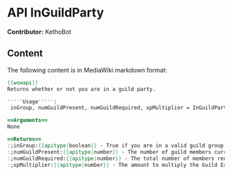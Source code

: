 # API InGuildParty

**Contributor:** KethoBot

## Content

The following content is in MediaWiki markdown format:

```mediawiki
{{wowapi}}
Returns whether or not you are in a guild party.

'''''Usage''''':
 inGroup, numGuildPresent, numGuildRequired, xpMultiplier = InGuildParty()

==Arguments==
None

==Returns==
:;inGroup:{{apitype|boolean}} - True if you are in a valid guild group, otherwise false.
:;numGuildPresent:{{apitype|number}} - The number of guild members currently in the group.
:;numGuildRequired:{{apitype|number}} - The total number of members required to make the group into a guild group.
:;xpMultiplier:{{apitype|number}} - The amount to multiply the Guild Experience by.
```
